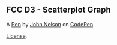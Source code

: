 FCC D3 - Scatterplot Graph
--------------------------


A [Pen](https://codepen.io/John4850/pen/MWqomQv) by [John Nelson](https://codepen.io/John4850) on [CodePen](https://codepen.io).

[License](https://codepen.io/license/pen/MWqomQv).